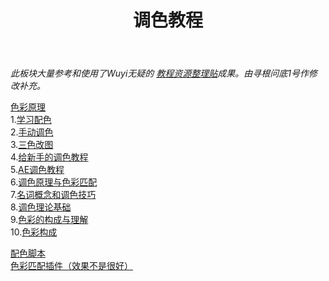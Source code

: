 ﻿---
title: 调色教程
---

_此板块大量参考和使用了Wuyi无疑的 [教程资源整理贴](https://tieba.baidu.com/p/5405972673)成果。由寻根问底1号作修改补充。_

[色彩原理](https://tieba.baidu.com/p/3744776962)  
1.[学习配色](https://www.bilibili.com/video/av7455083/)  
2.[手动调色](https://www.bilibili.com/video/av3038600/)  
3.[三色改图](https://tieba.baidu.com/p/2554359727)  
4.[给新手的调色教程](https://www.bilibili.com/video/av2710706/)  
5.[AE调色教程](http://v.youku.com/v_show/id_XMjc1OTk5MTYw.html)  
6.[调色原理与色彩匹配](http://v.youku.com/v_show/id_XMjY0NTM0Mzgw.html)  
7.[名词概念和调色技巧](http://www.bilibili.com/read/cv74166)  
8.[调色理论基础](/http://www.bilibili.com/read/cv144290)  
9.[色彩的构成与理解](https://tieba.baidu.com/p/3744776962)  
10.[色彩构成](https://www.bilibili.com/video/av7800771/)

[配色脚本](https://tieba.baidu.com/p/4572276701)   
[色彩匹配插件（效果不是很好）](http://tieba.baidu.com/p/5343546809)    

